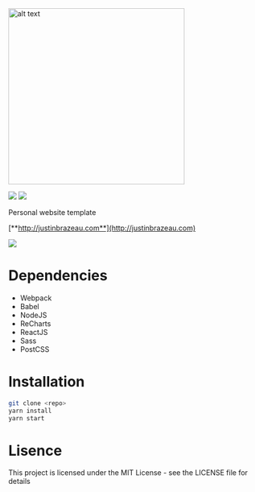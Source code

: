 <img src="https://cdn.rawgit.com/brz0/folio-v11/master/src/img/logo-dark.svg" alt="alt text" width="350">

<img src="https://img.shields.io/npm/l/express.svg"> <img src="https://img.shields.io/david/strongloop/express.svg">

Personal website template

[**http://justinbrazeau.com**](http://justinbrazeau.com)


<img src="https://goo.gl/xjLW30">

# Dependencies

* Webpack
* Babel
* NodeJS
* ReCharts
* ReactJS
* Sass
* PostCSS

# Installation

```bash
git clone <repo>
yarn install
yarn start
```

# Lisence

This project is licensed under the MIT License - see the LICENSE file for details
